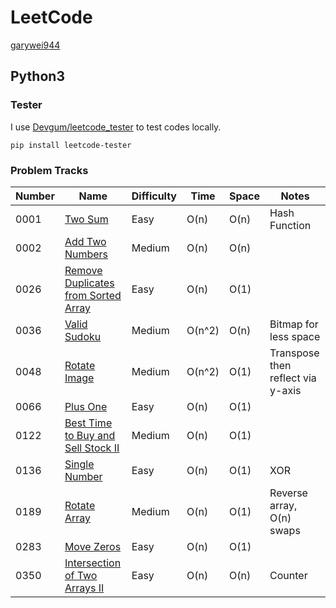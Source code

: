 # LeetCode

[garywei944](https://leetcode.com/garywei944/)

## Python3

### Tester

I use [Devgum/leetcode_tester](https://github.com/Devgum/leetcode_tester) to
test codes locally.

```shell
pip install leetcode-tester
```

### Problem Tracks

| Number | Name                                                                                                      | Difficulty | Time   | Space | Notes                             |
|--------|-----------------------------------------------------------------------------------------------------------|------------|--------|-------|-----------------------------------|
| 0001   | [Two Sum](https://leetcode.com/problems/two-sum/)                                                         | Easy       | O(n)   | O(n)  | Hash Function                     |
| 0002   | [Add Two Numbers](https://leetcode.com/problems/add-two-numbers/)                                         | Medium     | O(n)   | O(n)  ||
| 0026   | [Remove Duplicates from Sorted Array](https://leetcode.com/problems/remove-duplicates-from-sorted-array/) | Easy       | O(n)   | O(1)  ||
| 0036   | [Valid Sudoku](https://leetcode.com/problems/valid-sudoku/)                                               | Medium     | O(n^2) | O(n)  | Bitmap for less space             |
| 0048   | [Rotate Image](https://leetcode.com/problems/rotate-image/)                                               | Medium     | O(n^2) | O(1)  | Transpose then reflect via y-axis |
| 0066   | [Plus One](https://leetcode.com/problems/plus-one/)                                                       | Easy       | O(n)   | O(1)  |                                   |
| 0122   | [Best Time to Buy and Sell Stock II](https://leetcode.com/problems/best-time-to-buy-and-sell-stock-ii/)   | Medium     | O(n)   | O(1)  ||
| 0136   | [Single Number](https://leetcode.com/problems/single-number/)                                             | Easy       | O(n)   | O(1)  | XOR                               |
| 0189   | [Rotate Array](https://leetcode.com/problems/rotate-array/)                                               | Medium     | O(n)   | O(1)  | Reverse array, O(n) swaps         |
| 0283   | [Move Zeros](https://leetcode.com/problems/move-zeroes/)                                                  | Easy       | O(n)   | O(1)  |                                   |
| 0350   | [Intersection of Two Arrays II](https://leetcode.com/problems/intersection-of-two-arrays-ii/)             | Easy       | O(n)   | O(n)  | Counter                           |
